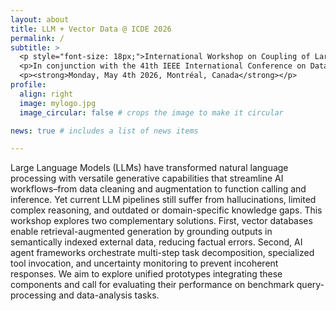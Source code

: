 ```yaml
---
layout: about
title: LLM + Vector Data @ ICDE 2026
permalink: /
subtitle: >
  <p style="font-size: 18px;">International Workshop on Coupling of Large Language Models with Vector Data Management</p>
  <p>In conjunction with the 41th IEEE International Conference on Data Engineering (ICDE 2026)</p>
  <p><strong>Monday, May 4th 2026, Montréal, Canada</strong></p>
profile:
  align: right
  image: mylogo.jpg
  image_circular: false # crops the image to make it circular

news: true # includes a list of news items

---
```


Large Language Models (LLMs) have transformed natural language processing with versatile generative capabilities that streamline AI workflows–from data cleaning and augmentation to function calling and inference. Yet current LLM pipelines still suffer from hallucinations, limited complex reasoning, and outdated or domain-specific knowledge gaps. This workshop explores two complementary solutions. First, vector databases enable retrieval-augmented generation by grounding outputs in semantically indexed external data, reducing factual errors. Second, AI agent frameworks orchestrate multi-step task decomposition, specialized tool invocation, and uncertainty monitoring to prevent incoherent responses. We aim to explore unified prototypes integrating these components and call for evaluating their performance on benchmark query-processing and data-analysis tasks.

